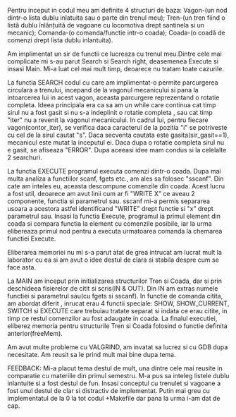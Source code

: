 Pentru inceput in codul meu am definite 4 structuri de baza: Vagon-(un nod dintr-o lista dublu inlatuita sau o parte din trenul meu); Tren-(un tren fiind o listă dublu înlănțuită de vagoane cu locomotiva drept santinela si un mecanic); Comanda-(o comanda/functie intr-o coada); Coada-(o coadă de comenzi drept lista dublu inlantuita).

Am implimentat un sir de functii ce lucreaza cu trenul meu.Dintre cele mai complicate mi s-au parut Search si Search right, deasemenea Execute si insasi Main.
Mi-a luat cel mai mult timp, deoarece nu tratam toate cazurile.

La functia SEARCH codul cu care am implimentat-o permite parcurgerea circulara a trenului, incepand de la vagonul mecanicului si pana la intoarcerea lui in acest vagon, aceasta parcurgere reprezentand o rotatie completa. Ideea principala era ca sa am un while care continua cat timp sirul nu a fost gasit si nu s-a indeplinit o rotatie completa , sau cat timp "iter" nu a revenit la vagonul mecanicului. In cadrul lui, pentru fiecare vagon(contor_iter), se verifica daca caracterul de la pozitia "i" se potriveste cu cel de la sirul cautat "s". Daca secventa cautata este gasita(sir_gasit==1), mecanicul este mutat la inceputul ei. Daca dupa o rotatie completa sirul nu e gasit, se afiseaza "ERROR". Dupa aceeasi idee mam condus si la celelalte 2 searchuri.

La functia EXECUTE programul executa comenzi dintr-o coada. Dupa mai multa analiza a functiilor scanf, fgets etc., am ales sa folosec "sscanf". Din cate am inteles eu, aceasta descompune comenzile din coada. Acest lucru a fost util, deoarece am avut linii cum ar fi "WRITE X" ce aveau 2 componente, functia si parametrul sau. sscanf mi-a permis separarea usoara a acestora astfel identificand "WRITE" drept functie si "x" drept parametrul sau. Insasi la functia Execute, programul ia primul element din  coada si compara functia la element cu comenzile posibile, iar la urma elibereaza primul nod pentru a executa urmatoarea comanda la chemarea functiei Execute.

Eliberarea memoriei nu mi s-a parut atat de grea intrucat am lucrat mult la laborator cu ea si am avut o idee destul de clara si stabila despre cum se face asta.

La MAIN am inceput prin initializarea structurilor Tren si Coada, dar si prin deschideea fisierelor de citit si scris(IN & OUT). Din IN am extras numele functiei si parametrul sau(cu fgets si sscanf). In functie de comanda citita, am abordat diferit , inrucat erau 4 functii speciale: SHOW, SHOW_CURRENT, SWITCH si EXECUTE care trebuiau tratate separat si indata ce erau citite, in timp ce restul comenzilor au fost adaugate in coada. La finalul executiei, eliberez memoria pentru structurile Tren si Coada folosind o functie definita anterior(freeMem).

Am avut multe probleme cu VALGRIND, am invatat sa lucrez si cu GDB dupa necesitate. Am reusit sa le prind mult mai bine dupa tema.

FEEDBACK: Mi-a placut tema destul de mult, una dintre cele mai reusite in comparatie cu materiile din primul semestru. M-a pus sa inteleg listele dublu inlantuite si a fost destul de fun. Insasi conceptul cu trenulet si vagoane a fost unul destul de clar si distractiv de implementat. Putin mai greu cu implementatul de la 0 la tot codul +Makefile dar pana la urma i-am dat de cap.